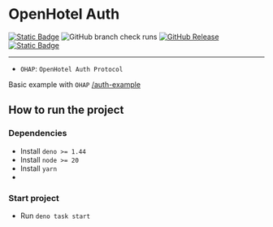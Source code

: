 # OpenHotel Auth

[![Static Badge](https://img.shields.io/badge/CC_BY--NC--SA_4.0-blue?style=for-the-badge&color=gray)](/LICENSE)
![GitHub branch check runs](https://img.shields.io/github/check-runs/openhotel/auth/master?style=for-the-badge)
[![GitHub Release](https://img.shields.io/github/v/release/openhotel/auth?style=for-the-badge)](https://github.com/openhotel/auth/releases/latest)
[![Static Badge](https://img.shields.io/badge/discord-b?style=for-the-badge&logo=discord&color=white)](https://discord.gg/qBZfPdNWUj)

---

- `OHAP`: `OpenHotel Auth Protocol`

Basic example with `OHAP` [/auth-example](github.com/openhotel/auth-example)

## How to run the project

### Dependencies

- Install `deno >= 1.44`
- Install `node >= 20`
- Install `yarn`
- 
### Start project

- Run `deno task start`

